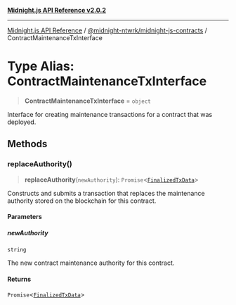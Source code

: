 [**Midnight.js API Reference v2.0.2**](../../../README.md)

***

[Midnight.js API Reference](../../../packages.md) / [@midnight-ntwrk/midnight-js-contracts](../README.md) / ContractMaintenanceTxInterface

# Type Alias: ContractMaintenanceTxInterface

> **ContractMaintenanceTxInterface** = `object`

Interface for creating maintenance transactions for a contract that was
deployed.

## Methods

### replaceAuthority()

> **replaceAuthority**(`newAuthority`): `Promise`\<[`FinalizedTxData`](../../midnight-js-types/interfaces/FinalizedTxData.md)\>

Constructs and submits a transaction that replaces the maintenance
authority stored on the blockchain for this contract.

#### Parameters

##### newAuthority

`string`

The new contract maintenance authority for this contract.

#### Returns

`Promise`\<[`FinalizedTxData`](../../midnight-js-types/interfaces/FinalizedTxData.md)\>
